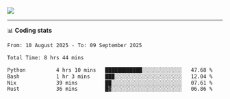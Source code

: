 <picture>
  <source
  srcset="https://github-readme-stats.vercel.app/api?username=sant0s12&show_icons=true&theme=dark"
  media="(prefers-color-scheme: dark)"
  />
  <source
  srcset="https://github-readme-stats.vercel.app/api?username=sant0s12&show_icons=true"
  media="(prefers-color-scheme: light)"
  />
  <img src="https://github-readme-stats.vercel.app/api?username=sant0s12&show_icons=true" />
</picture>

---

📊 **Coding stats**

<!--START_SECTION:waka-->

```txt
From: 10 August 2025 - To: 09 September 2025

Total Time: 8 hrs 44 mins

Python          4 hrs 10 mins   ████████████░░░░░░░░░░░░░   47.68 %
Bash            1 hr 3 mins     ███░░░░░░░░░░░░░░░░░░░░░░   12.04 %
Nix             39 mins         ██░░░░░░░░░░░░░░░░░░░░░░░   07.61 %
Rust            36 mins         █▓░░░░░░░░░░░░░░░░░░░░░░░   06.86 %
```

<!--END_SECTION:waka-->
